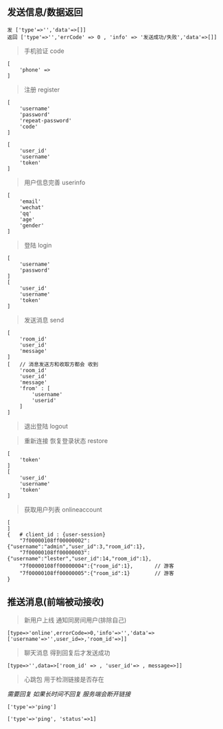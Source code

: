 



## 发送信息/数据返回

	发 ['type'=>'','data'=>[]]
	返回 ['type'=>'','errCode' => 0 , 'info' => '发送成功/失败','data'=>[]]


> 手机验证  code

	[
		'phone' => 
	]

> 注册  register

	[
		'username'
		'password'
		'repeat-password'
		'code'
	]

	[
		'user_id'
		'username'
		'token'
	]

> 用户信息完善  userinfo

	[
		'email'
		'wechat'
		'qq'
		'age'
		'gender'
	]
	
		

> 登陆	login		

	[
		'username'
		'password'
	]
	[
		'user_id'
		'username'
		'token'
	]

> 发送消息	send

	[
		'room_id'
		'user_id'
		'message'
	]
	[   // 消息发送方和收取方都会 收到
		'room_id'
		'user_id'
		'message'
		'from' : [
			'username'
			'userid'
		]
	]

> 退出登陆  logout


> 重新连接 恢复登录状态  restore
	
	[
		'token'
	]
	[
		'user_id'
		'username'
		'token'
	]

> 获取用户列表  onlineaccount

	[		
	]
	{	# client_id : {user-session}
		"7f00000108ff00000002":{"username":"admin","user_id":3,"room_id":1},
		"7f00000108ff00000003":{"username":"lester","user_id":14,"room_id":1},
		"7f00000108ff00000004":{"room_id":1},		// 游客
		"7f00000108ff00000005":{"room_id":1}		// 游客
	}
	

## 推送消息(前端被动接收)  

>  新用户上线 通知同房间用户(排除自己)

	[type=>'online',errorCode=>0,'info'=>'','data'=>['username'=>'',user_id=>,'room_id'=>]]

> 聊天消息 得到回复后才发送成功

	[type=>'',data=>['room_id' => , 'user_id'=> , message=>]]

> 心跳包 用于检测链接是否存在

*需要回复 如果长时间不回复 服务端会断开链接*

	['type'=>'ping']

	['type'=>'ping', 'status'=>1]



	
